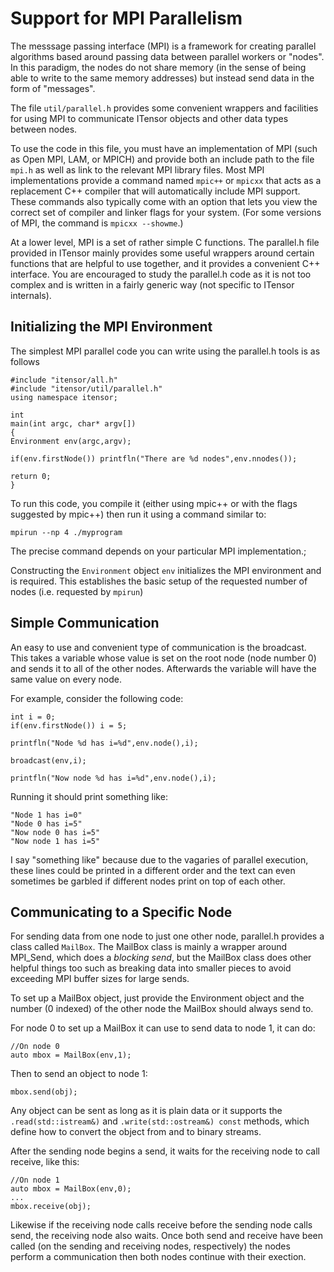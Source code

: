 # Support for MPI Parallelism

The messsage passing interface (MPI) is a framework for creating
parallel algorithms based around passing data between parallel
workers or "nodes". In this paradigm, the nodes do not share
memory (in the sense of being able to write to the same memory 
addresses) but instead send data in the form of "messages".

The file `util/parallel.h` provides some convenient wrappers
and facilities for using MPI to communicate ITensor objects
and other data types between nodes.

To use the code in this file, you must have an implementation
of MPI (such as Open MPI, LAM, or MPICH) and provide both
an include path to the file `mpi.h` as well as link to the 
relevant MPI library files. Most MPI implementations provide
a command named `mpic++` or `mpicxx` that acts as a replacement
C++ compiler that will automatically include MPI support.
These commands also typically come with an option that lets you view
the correct set of compiler and linker flags for your system.
(For some versions of MPI, the command is `mpicxx --showme`.)

At a lower level, MPI is a set of rather simple C functions.
The parallel.h file provided in ITensor mainly provides some
useful wrappers around certain functions that are helpful
to use together, and it provides a convenient C++ interface.
You are encouraged to study the parallel.h code as
it is not too complex and is written in a fairly generic
way (not specific to ITensor internals).


## Initializing the MPI Environment

The simplest MPI parallel code you can write using the 
parallel.h tools is as follows

    #include "itensor/all.h"
    #include "itensor/util/parallel.h"
    using namespace itensor;

    int
    main(int argc, char* argv[])
    {
    Environment env(argc,argv);

    if(env.firstNode()) printfln("There are %d nodes",env.nnodes());

    return 0;
    }

To run this code, you compile it (either using mpic++ or with the 
flags suggested by mpic++) then run it using a command similar to:

    mpirun --np 4 ./myprogram

The precise command depends on your particular MPI implementation.;

Constructing the `Environment` object `env` initializes the MPI
environment and is required. This establishes the basic setup
of the requested number of nodes (i.e. requested by `mpirun`) 

## Simple Communication

An easy to use and convenient type of communication is the
broadcast. This takes a variable whose value is set on the 
root node (node number 0) and sends it to all of the other
nodes. Afterwards the variable will have the same value on
every node.

For example, consider the following code:

    int i = 0;
    if(env.firstNode()) i = 5;

    printfln("Node %d has i=%d",env.node(),i);

    broadcast(env,i);

    printfln("Now node %d has i=%d",env.node(),i);

Running it should print something like:

    "Node 1 has i=0"
    "Node 0 has i=5"
    "Now node 0 has i=5"
    "Now node 1 has i=5"

I say "something like" because due to the vagaries of 
parallel execution, these lines could be printed in 
a different order and the text can even sometimes
be garbled if different nodes print on top of each other.

## Communicating to a Specific Node

For sending data from one node to just one other node,
parallel.h provides a class called `MailBox`. The MailBox
class is mainly a wrapper around MPI_Send, which does a 
_blocking send_, but the MailBox class does other
helpful things too such as breaking data into smaller
pieces to avoid exceeding MPI buffer sizes for large sends.

To set up a MailBox object, just provide the Environment
object and the number (0 indexed) of the other node
the MailBox should always send to.

For node 0 to set up a MailBox it can use to send data
to node 1, it can do:

    //On node 0
    auto mbox = MailBox(env,1);

Then to send an object to node 1:

    mbox.send(obj);

Any object can be sent as long as it is plain
data or it supports the `.read(std::istream&)`
and `.write(std::ostream&) const` methods,
which define how to convert the object from
and to binary streams.

After the sending node begins a send, it waits
for the receiving node to call receive, like this:

    //On node 1
    auto mbox = MailBox(env,0);
    ...
    mbox.receive(obj);

Likewise if the receiving node calls receive before
the sending node calls send, the receiving node also
waits. Once both send and receive have been called
(on the sending and receiving nodes, respectively)
the nodes perform a communication then both
nodes continue with their exection.





